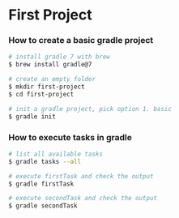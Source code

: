 #  First Project

### How to create a basic gradle project

```bash
# install gradle 7 with brew
$ brew install gradle@7

# create an empty folder
$ mkdir first-project
$ cd first-project

# init a gradle project, pick option 1. basic
$ gradle init

```

### How to execute tasks in gradle

```bash
# list all available tasks
$ gradle tasks --all

# execute firstTask and check the output
$ gradle firstTask

# execute secondTask and check the output
$ gradle secondTask
```
